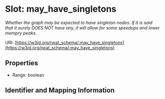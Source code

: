 # Slot: may_have_singletons
_Whether the graph may be expected to have singleton nodes. If it is said that it surely DOES NOT have any, it will allow for some speedups and lower mempry peaks._


URI: [https://w3id.org/neat_schema/:may_have_singletons](https://w3id.org/neat_schema/:may_have_singletons)



<!-- no inheritance hierarchy -->


## Properties

 * Range: boolean



## Identifier and Mapping Information





